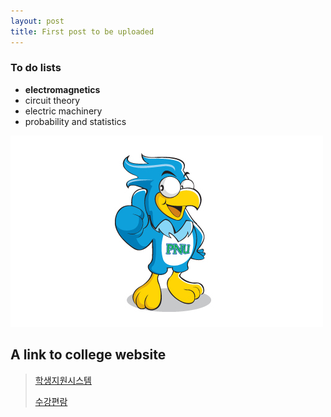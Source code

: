 ```yaml
---
layout: post
title: First post to be uploaded
---
```


### To do lists ###

  * **electromagnetics**
  * circuit theory
  * electric machinery
  * probability and statistics
  
![sangenie](./images/sangenie.png)

## **A link to college website** ##
> [학생지원시스템](https://e-onestop.pusan.ac.kr/index?home=home)
> 
> [수강편람](https://e-onestop.pusan.ac.kr/menu/class/C03/C03001?menuId=2000030301&rMenu=03)
 


